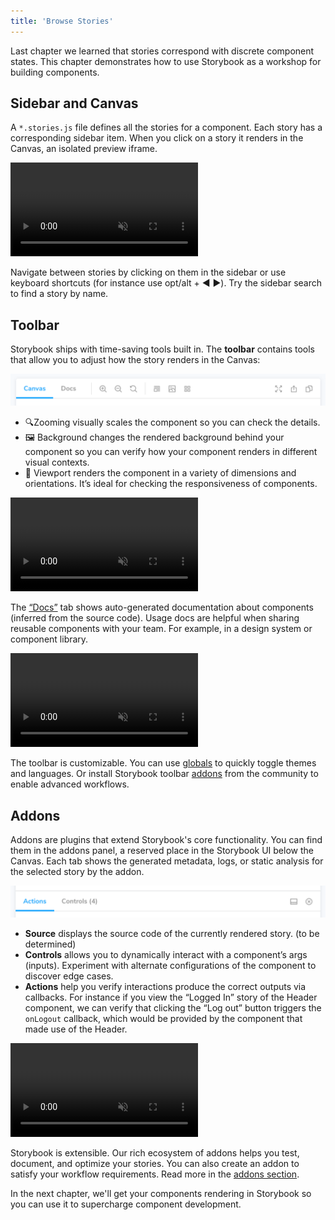 ```yaml
---
title: 'Browse Stories'
---
```


Last chapter we learned that stories correspond with discrete component states. This chapter demonstrates how to use Storybook as a workshop for building components.

## Sidebar and Canvas

A `*.stories.js` file defines all the stories for a component. Each story has a corresponding sidebar item. When you click on a story it renders in the Canvas, an isolated preview iframe.

<video autoPlay muted playsInline loop>
  <source
    src="example-browse-all-stories-optimized.mp4"
    type="video/mp4"
  />
</video>

Navigate between stories by clicking on them in the sidebar or use keyboard shortcuts (for instance use opt/alt + ◀️ ▶️). Try the sidebar search to find a story by name.

## Toolbar

Storybook ships with time-saving tools built in. The **toolbar** contains tools that allow you to adjust how the story renders in the Canvas:

![Storybook toolbar](./toolbar.png)

- 🔍Zooming visually scales the component so you can check the details.
- 🖼 Background changes the rendered background behind your component so you can verify how your component renders in different visual contexts.
- 📱 Viewport renders the component in a variety of dimensions and orientations. It’s ideal for checking the responsiveness of components.

<video autoPlay muted playsInline loop>
  <source
    src="toolbar-walkthrough-optimized.mp4"
    type="video/mp4"
  />
</video>

The [“Docs”](../writing-docs/introduction.md) tab shows auto-generated documentation about components (inferred from the source code). Usage docs are helpful when sharing reusable components with your team. For example, in a design system or component library.

<video autoPlay muted playsInline loop>
  <source
    src="toolbar-docs-tab-optimized.mp4"
    type="video/mp4"
  />
</video>

The toolbar is customizable. You can use [globals](../essentials/toolbars-and-globals.md) to quickly toggle themes and languages. Or install Storybook toolbar [addons](../configure/storybook-addons.md) from the community to enable advanced workflows.

## Addons

Addons are plugins that extend Storybook's core functionality. You can find them in the addons panel, a reserved place in the Storybook UI below the Canvas. Each tab shows the generated metadata, logs, or static analysis for the selected story by the addon.

![Storybook addon examples](./addons.png)

- **Source** displays the source code of the currently rendered story. (to be determined)
- **Controls** allows you to dynamically interact with a component’s args (inputs). Experiment with alternate configurations of the component to discover edge cases.
- **Actions** help you verify interactions produce the correct outputs via callbacks. For instance if you view the “Logged In” story of the Header component, we can verify that clicking the “Log out” button triggers the `onLogout` callback, which would be provided by the component that made use of the Header.

<video autoPlay muted playsInline loop>
  <source
    src="addons-walkthrough-optimized.mp4"
    type="video/mp4"
  />
</video>

Storybook is extensible. Our rich ecosystem of addons helps you test, document, and optimize your stories. You can also create an addon to satisfy your workflow requirements. Read more in the [addons section](../api/addons.md).

In the next chapter, we'll get your components rendering in Storybook so you can use it to supercharge component development.
